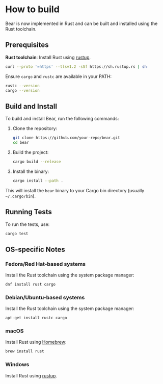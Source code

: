 How to build
============

Bear is now implemented in Rust and can be built and installed using the Rust toolchain.

## Prerequisites

**Rust toolchain**: Install Rust using [rustup](https://rustup.rs/).
   ```bash
   curl --proto '=https' --tlsv1.2 -sSf https://sh.rustup.rs | sh
   ```
   Ensure `cargo` and `rustc` are available in your PATH:
   ```bash
   rustc --version
   cargo --version
   ```

## Build and Install

To build and install Bear, run the following commands:

1. Clone the repository:
   ```bash
   git clone https://github.com/your-repo/bear.git
   cd bear
   ```

2. Build the project:
   ```bash
   cargo build --release
   ```

3. Install the binary:
   ```bash
   cargo install --path .
   ```

This will install the `bear` binary to your Cargo bin directory (usually `~/.cargo/bin`).

## Running Tests

To run the tests, use:
```bash
cargo test
```

## OS-specific Notes

### Fedora/Red Hat-based systems
Install the Rust toolchain using the system package manager:
```bash
dnf install rust cargo
```

### Debian/Ubuntu-based systems
Install the Rust toolchain using the system package manager:
```bash
apt-get install rustc cargo
```

### macOS
Install Rust using [Homebrew](https://brew.sh/):
```bash
brew install rust
```

### Windows
Install Rust using [rustup](https://rustup.rs/).
